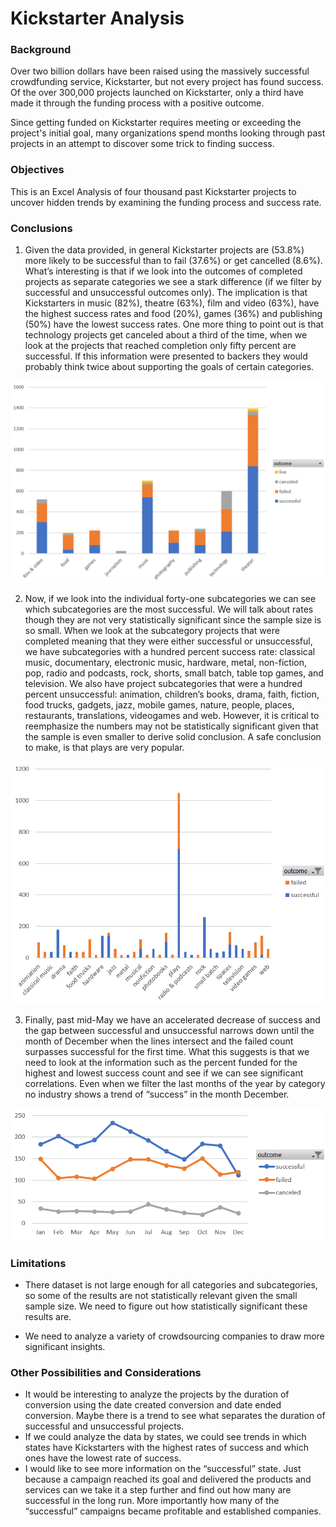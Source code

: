 # Kickstarter Analysis

### Background 

Over two billion dollars have been raised using the massively successful crowdfunding service, Kickstarter, but not every project has found success. Of the over 300,000 projects launched on Kickstarter, only a third have made it through the funding process with a positive outcome.

Since getting funded on Kickstarter requires meeting or exceeding the project's initial goal, many organizations spend months looking through past projects in an attempt to discover some trick to finding success. 

### Objectives

This is an Excel Analysis of four thousand past Kickstarter projects to uncover hidden trends by examining the funding process and success rate. 

### Conclusions 

1. Given the data provided, in general Kickstarter projects are (53.8%) more likely to be successful than to fail (37.6%) or get cancelled (8.6%). What’s interesting is that if we look into the outcomes of completed projects as separate categories we see a stark difference (if we filter by successful and unsuccessful outcomes only). The implication is that Kickstarters in music (82%), theatre (63%), film and video (63%), have the highest success rates and food (20%), games (36%) and publishing (50%) have the lowest success rates. One more thing to point out is that technology projects get canceled about a third of the time, when we look at the projects that reached completion only fifty percent are successful. If this information were presented to backers they would probably think twice about supporting the goals of certain categories. 

![png](README_images/Graph_1.PNG)

2. Now, if we look into the individual forty-one subcategories we can see which subcategories are the most successful. We will talk about rates though they are not very statistically significant since the sample size is so small. When we look at the subcategory projects that were completed meaning that they were either successful or unsuccessful, we have subcategories with a hundred percent success rate: classical music, documentary, electronic music, hardware, metal, non-fiction, pop, radio and podcasts, rock, shorts, small batch, table top games, and television. We also have project subcategories that were a hundred percent unsuccessful: animation, children’s books, drama, faith, fiction, food trucks, gadgets, jazz, mobile games, nature, people, places, restaurants, translations, videogames and web. However, it is critical to reemphasize the numbers may not be statistically significant given that the sample is even smaller to derive solid conclusion. A safe conclusion to make, is that plays are very popular.  

![png](README_images/Graph_2.PNG)

3. Finally, past mid-May we have an accelerated decrease of success and the gap between successful and unsuccessful narrows down until the month of December when the lines intersect and the failed count surpasses successful for the first time. What this suggests is that we need to look at the information such as the percent funded for the highest and lowest success count and see if we can see significant correlations. Even when we filter the last months of the year by category no industry shows a trend of “success” in the month December.

![png](README_images/Graph_3.PNG)

### Limitations

  * There dataset is not large enough for all categories and subcategories, so some of the results are not statistically relevant given the small sample size. We need to figure out how statistically significant these results are.
  
  * We need to analyze a variety of crowdsourcing companies to draw more significant insights. 


### Other Possibilities and Considerations 

  * It would be interesting to analyze the projects by the duration of conversion using the date created conversion and date ended conversion. Maybe there is a trend to see what separates the duration of successful and unsuccessful projects. 
  * If we could analyze the data by states, we could see trends in which states have Kickstarters with the highest rates of success and which ones have the lowest rate of success. 
  * I would like to see more information on the “successful” state. Just because a campaign reached its goal and delivered the products and services can we take it a step further and find out how many are successful in the long run. More importantly how many of the “successful” campaigns became profitable and established companies. 
